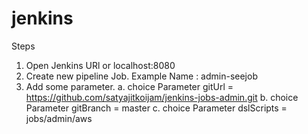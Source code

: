# jenkins

Steps
1. Open Jenkins URl or localhost:8080
2. Create new pipeline Job. Example Name : admin-seejob
3. Add some parameter.
    a. choice Parameter 
        gitUrl = https://github.com/satyajitkoijam/jenkins-jobs-admin.git
    b. choice Parameter
        gitBranch = master
    c. choice Parameter
        dslScripts = jobs/admin/aws

